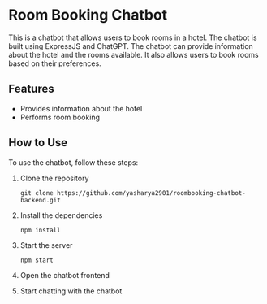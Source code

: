 # Room Booking Chatbot
This is a chatbot that allows users to book rooms in a hotel. The chatbot is built using ExpressJS and ChatGPT. The chatbot can provide information about the hotel and the rooms available. It also allows users to book rooms based on their preferences.

## Features
- Provides information about the hotel
- Performs room booking

## How to Use
To use the chatbot, follow these steps:
1. Clone the repository
    ```shell
    git clone https://github.com/yasharya2901/roombooking-chatbot-backend.git
    ```
2. Install the dependencies
    ```shell
    npm install
    ```
3. Start the server
    ```shell
    npm start
    ```
4. Open the chatbot frontend

5. Start chatting with the chatbot
